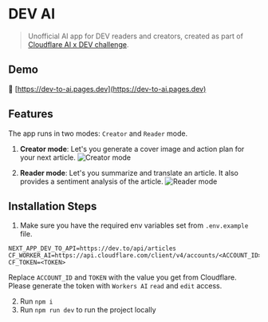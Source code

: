 # DEV AI

> Unofficial AI app for DEV readers and creators, created as part of [Cloudflare AI x DEV challenge](https://dev.to/challenges/cloudflare).

## Demo

:link: [https://dev-to-ai.pages.dev](https://dev-to-ai.pages.dev)

## Features

The app runs in two modes: `Creator` and `Reader` mode.

1. **Creator mode**: Let's you generate a cover image and action plan for your next article.
   ![Creator mode](https://dev-to-ai.pages.dev/creator-mode.png)

2. **Reader mode**: Let's you summarize and translate an article. It also provides a sentiment analysis of the article.
   ![Reader mode](https://dev-to-ai.pages.dev/reader-mode.png)

## Installation Steps

1. Make sure you have the required env variables set from `.env.example` file.

```
NEXT_APP_DEV_TO_API=https://dev.to/api/articles
CF_WORKER_AI=https://api.cloudflare.com/client/v4/accounts/<ACCOUNT_ID>/ai/run/@cf
CF_TOKEN=<TOKEN>
```

Replace `ACCOUNT_ID` and `TOKEN` with the value you get from Cloudflare. Please generate the token with `Workers AI` `read` and `edit` access.

2. Run `npm i`
3. Run `npm run dev` to run the project locally
